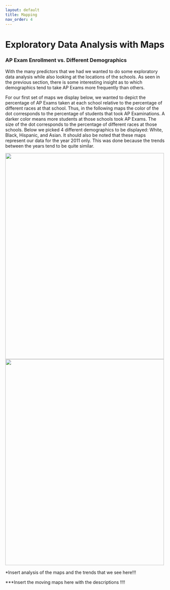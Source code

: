 ```yaml
---
layout: default
title: Mapping 
nav_order: 4
---
```



# Exploratory Data Analysis with Maps

### AP Exam Enrollment vs. Different Demographics 

With the many predictors that we had we wanted to do some exploratory data analysis while also looking at the locations of the schools. As seen in the previous section, there is some interesting insight as to which demographics tend to take AP Exams more frequently than others.  

For our first set of maps we display below, we wanted to depict the percentage of AP Exams taken at each school relative to the percentage of different races at that school. Thus, in the following maps the color of the dot corresponds to the percentage of students that took AP Examinations. A darker color means more students at those schools took AP Exams. The size of the dot corresponds to the percentage of different races at those schools. Below we picked 4 different demographics to be displayed: White, Black, Hispanic, and Asian. It should also be noted that these maps represent our data for the year 2011 only. This was done because the trends between the years tend to be quite similar. 


<p float="center">
  <img src="../../assets/images/White_Black.png" width="500" height="650"/>
  <img src="../../assets/images/Asian_Hispanic.png" width="500" height="650"/> 
</p>

*Insert analysis of the maps and the trends that we see here!!!

***Insert the moving maps here with the descriptions !!!! 
